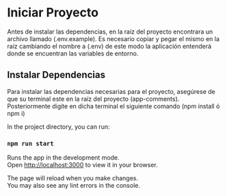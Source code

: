 # Iniciar Proyecto
Antes de instalar las dependencias, en la raíz del proyecto encontrara un archivo llamado (.env.example). Es necesario copiar y pegar el mismo en la raíz cambiando el nombre a (.env) de este modo la aplicación entenderá donde se encuentran las variables de entorno.

## Instalar Dependencias
Para instalar las dependencias necesarias para el proyecto, asegúrese de que su terminal este en la raíz del proyecto (app-comments). Posteriormente digite en dicha terminal el siguiente comando (npm install ó npm i)

In the project directory, you can run:
### `npm run start`

Runs the app in the development mode.\
Open [http://localhost:3000](http://localhost:3000) to view it in your browser.

The page will reload when you make changes.\
You may also see any lint errors in the console.


